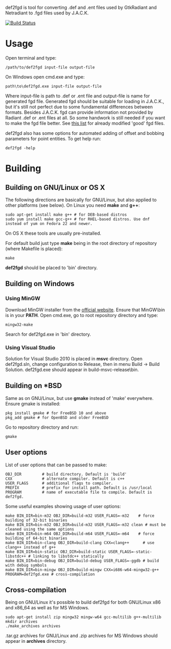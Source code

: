 def2fgd is tool for converting .def and .ent files used by GtkRadiant and Netradiant to .fgd files used by J.A.C.K.

[![Build Status](https://travis-ci.org/FreeSlave/def2fgd.svg?branch=master)](https://travis-ci.org/FreeSlave/def2fgd)

# Usage

Open terminal and type:

    /path/to/def2fgd input-file output-file

On Windows open cmd.exe and type:

    path\to\def2fgd.exe input-file output-file

Where input-file is path to .def or .ent file and output-file is name for generated fgd file. 
Generated fgd should be suitable for loading in J.A.C.K., but it's still not perfect due to some fundamental differences between formats. Besides J.A.C.K. fgd can provide information not provided by Radiant .def or .ent files at all. So some handwork is still needed if you want to make the fgd file better. See [this list](https://bitbucket.org/FreeSlave/def2fgd/wiki/Refined%20fgd%20files) for already modified 'good' fgd files.

def2fgd also has some options for automated adding of offset and bobbing parameters for point entities. To get help run:

    def2fgd -help

# Building

## Building on GNU/Linux or OS X

The following directions are basically for GNU/Linux, but also applied to other platforms (see below).
On Linux you need **make** and **g++**:

    sudo apt-get install make g++ # for DEB-based distros
    sudo yum install make gcc-g++ # for RHEL-based distros. Use dnf instead of yum on Fedora 22 and newer.

On OS X these tools are usually pre-installed.

For default build just type **make** being in the root directory of repository (where Makefile is placed):

    make

**def2fgd** should be placed to 'bin' directory.

## Building on Windows

### Using MinGW

Download MinGW installer from the [official website](http://www.mingw.org/). Ensure that MinGW\bin is in your **PATH**. Open cmd.exe, go to root repository directory and type:

    mingw32-make

Search for def2fgd.exe in 'bin' directory.

### Using Visual Studio

Solution for Visual Studio 2010 is placed in **msvc** directory. Open def2fgd.sln, change configuration to Release, then in menu Build -> Build Solution. def2fgd.exe should appear in build-msvc-release\bin.

## Building on *BSD

Same as on GNU/Linux, but use **gmake** instead of 'make' everywhere. Ensure gmake is installed:

    pkg install gmake # for FreeBSD 10 and above
    pkg_add gmake # for OpenBSD and older FreeBSD

Go to repository directory and run:

    gmake

## User options

List of user options that can be passed to make:

    OBJ_DIR         # build directory. Default is 'build'
    CXX             # alternate compiler. Default is c++
    USER_FLAGS      # additional flags to compiler.
    PREFIX          # prefix for install path. Default is /usr/local
    PROGRAM         # name of executable file to compile. Default is def2fgd.

Some useful examples showing usage of user options:

    make BIN_DIR=bin-m32 OBJ_DIR=build-m32 USER_FLAGS=-m32    # force building of 32-bit binaries
    make BIN_DIR=bin-m32 OBJ_DIR=build-m32 USER_FLAGS=-m32 clean # must be cleaned using the same options
    make BIN_DIR=bin-m64 OBJ_DIR=build-m64 USER_FLAGS=-m64    # force building of 64-bit binaries
    make BIN_DIR=bin-clang OBJ_DIR=build-clang CXX=clang++      # use clang++ instead of g++
    make BIN_DIR=bin-static OBJ_DIR=build-static USER_FLAGS=-static-libstdc++ # linking to libstdc++ statically
    make BIN_DIR=bin-debug OBJ_DIR=build-debug USER_FLAGS=-ggdb # build with debug symbols
    make BIN_DIR=bin-mingw OBJ_DIR=build-mingw CXX=i686-w64-mingw32-g++ PROGRAM=def2fgd.exe # cross-compilation

## Cross-compilation

Being on GNU/Linux it's possible to build def2fgd for both GNU/Linux x86 and x86_64 as well as for MS Windows.

    sudo apt-get install zip mingw32 mingw-w64 gcc-multilib g++-multilib
    mkdir archives
    ./make_archives archives

.tar.gz archives for GNU/Linux and .zip archives for MS Windows should appear in **archives** directory.
